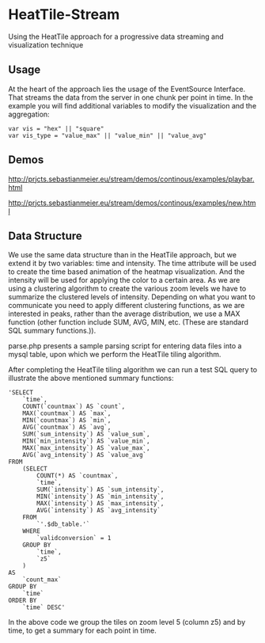 # HeatTile-Stream
Using the HeatTile approach for a progressive data streaming and visualization technique

## Usage

At the heart of the approach lies the usage of the EventSource Interface. That streams the data from the server in one chunk per point in time.
In the example you will find additional variables to modify the visualization and the aggregation:

```
var vis = "hex" || "square"
var vis_type = "value_max" || "value_min" || "value_avg"
```

## Demos

http://prjcts.sebastianmeier.eu/stream/demos/continous/examples/playbar.html

http://prjcts.sebastianmeier.eu/stream/demos/continous/examples/new.html

## Data Structure
We use the same data structure than in the HeatTile approach, but we extend it by two variables: time and intensity. The time attribute will be used to create the time based animation of the heatmap visualization. And the intensity will be used for applying the color to a certain area. As we are using a clustering algorithm to create the various zoom levels we have to summarize the clustered levels of intensity. Depending on what you want to communicate you need to apply different clustering functions, as we are interested in peaks, rather than the average distribution, we use a MAX function (other function include SUM, AVG, MIN, etc. (These are standard SQL summary functions.)).

parse.php presents a sample parsing script for entering data files into a mysql table, upon which we perform the HeatTile tiling algorithm.

After completing the HeatTile tiling algorithm we can run a test SQL query to illustrate the above mentioned summary functions:

```
'SELECT 
	`time`,
	COUNT(`countmax`) AS `count`, 
	MAX(`countmax`) AS `max`, 
	MIN(`countmax`) AS `min`, 
	AVG(`countmax`) AS `avg`,
	SUM(`sum_intensity`) AS `value_sum`,
	MIN(`min_intensity`) AS `value_min`,
	MAX(`max_intensity`) AS `value_max`,
	AVG(`avg_intensity`) AS `value_avg`
FROM 
	(SELECT 
		COUNT(*) AS `countmax`,
		`time`,
		SUM(`intensity`) AS `sum_intensity`,
		MIN(`intensity`) AS `min_intensity`,
		MAX(`intensity`) AS `max_intensity`,
		AVG(`intensity`) AS `avg_intensity`
	FROM 
		`'.$db_table.'` 
	WHERE 
		`validconversion` = 1 
	GROUP BY 
		`time`,
		`z5`
	) 
AS 
	`count_max` 
GROUP BY 
	`time`
ORDER BY 
	`time` DESC'
```

In the above code we group the tiles on zoom level 5 (column z5) and by time, to get a summary for each point in time.